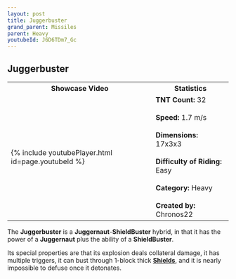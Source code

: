 ```yaml
---
layout: post
title: Juggerbuster
grand_parent: Missiles
parent: Heavy
youtubeId: J6D6TDm7_Gc
---
```

**Juggerbuster**
---

<table>
    <tr>
        <th>Showcase Video</th>
        <th>Statistics</th>
    </tr>
    <tr>
        <td>{% include youtubePlayer.html id=page.youtubeId %}</td>
        <td>
            <b>TNT Count:</b> 32<br><br>
            <b>Speed:</b> 1.7 m/s<br><br>
            <b>Dimensions:</b> 17x3x3<br><br>
            <b>Difficulty of Riding:</b> Easy<br><br>
            <b>Category:</b> Heavy<br><br>
            <b>Created by:</b> Chronos22
        </td>
    </tr>
</table>

The **Juggerbuster** is a **Juggernaut**-**ShieldBuster** hybrid, in that it has the power of a **Juggernaut** plus the ability of a **ShieldBuster**.

Its special properties are that its explosion deals collateral damage, it has multiple triggers, it can bust through 1-block thick **[Shields](https://zeroniaserver.github.io/RocketRidersWiki/utilities/shield)**, and it is nearly impossible to defuse once it detonates.